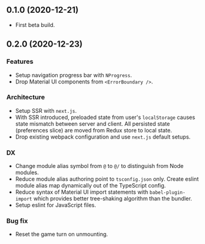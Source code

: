## 0.1.0 (2020-12-21)

- First beta build.

## 0.2.0 (2020-12-23)

### Features

- Setup navigation progress bar with `NProgress`.
- Drop Material UI components from `<ErrorBoundary />`.

### Architecture

- Setup SSR with `next.js`.
- With SSR introduced, preloaded state from user's `localStorage` causes
  state mismatch between server and client. All persisted state (preferences slice)
  are moved from Redux store to local state.
- Drop existing webpack configuration and use `next.js` default setups.

### DX

- Change module alias symbol from `@` to `@/` to distinguish from Node modules.
- Reduce module alias authoring point to `tsconfig.json` only.
  Create eslint module alias map dynamically out of the TypeScript config.
- Reduce syntax of Material UI import statements with `babel-plugin-import` which
  provides better tree-shaking algorithm than the bundler.
- Setup eslint for JavaScript files.

### Bug fix

- Reset the game turn on unmounting.
